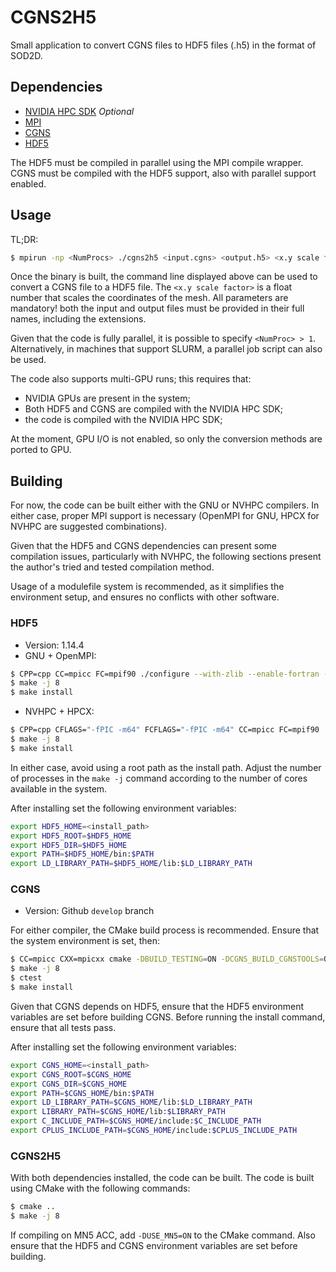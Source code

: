 # CGNS2H5

Small application to convert CGNS files to HDF5 files (.h5) in the format of SOD2D.

## Dependencies

- [NVIDIA HPC SDK](https://developer.nvidia.com/hpc-sdk) *Optional*
- [MPI](https://www.open-mpi.org)
- [CGNS](https://cgns.github.io)
- [HDF5](https://www.hdfgroup.org/solutions/hdf5)

The HDF5 must be compiled in parallel using the MPI compile wrapper. CGNS must be compiled with the HDF5 support, also with parallel support enabled.

## Usage

TL;DR:
```bash
$ mpirun -np <NumProcs> ./cgns2h5 <input.cgns> <output.h5> <x.y scale factor>
```

Once the binary is built, the command line displayed above can be used to convert a CGNS file to a HDF5 file. The `<x.y scale factor>` is a float number that scales the coordinates of the mesh. All parameters are mandatory! both the input and output files must be provided in their full names, including the extensions.

Given that the code is fully parallel, it is possible to specify `<NumProc> > 1`. Alternatively, in machines that support SLURM, a parallel job script can also be used.

The code also supports multi-GPU runs; this requires that:

- NVIDIA GPUs are present in the system;
- Both HDF5 and CGNS are compiled with the NVIDIA HPC SDK;
- the code is compiled with the NVIDIA HPC SDK;

At the moment, GPU I/O is not enabled, so only the conversion methods are ported to GPU.

## Building

For now, the code can be built either with the GNU or NVHPC compilers. In either case, proper MPI support is necessary (OpenMPI for GNU, HPCX for NVHPC are suggested combinations).

Given that the HDF5 and CGNS dependencies can present some compilation issues, particularly with NVHPC, the following sections present the author's tried and tested compilation method.

Usage of a modulefile system is recommended, as it simplifies the environment setup, and ensures no conflicts with other software.

### HDF5

- Version: 1.14.4
- GNU + OpenMPI:
```bash
$ CPP=cpp CC=mpicc FC=mpif90 ./configure --with-zlib --enable-fortran --enable-parallel --enable-shared --prefix=<install_path>
$ make -j 8
$ make install
```

- NVHPC + HPCX:
```bash
$ CPP=cpp CFLAGS="-fPIC -m64" FCFLAGS="-fPIC -m64" CC=mpicc FC=mpif90 ./configure --with-zlib --enable-fortran --enable-parallel --enable-shared --prefix=<install_path>
$ make -j 8
$ make install
```

In either case, avoid using a root path as the install path. Adjust the number of processes in the `make -j` command according to the number of cores available in the system.

After installing set the following environment variables:

```bash
export HDF5_HOME=<install_path>
export HDF5_ROOT=$HDF5_HOME
export HDF5_DIR=$HDF5_HOME
export PATH=$HDF5_HOME/bin:$PATH
export LD_LIBRARY_PATH=$HDF5_HOME/lib:$LD_LIBRARY_PATH
```

### CGNS

- Version: Github `develop` branch

For either compiler, the CMake build process is recommended. Ensure that the system environment is set, then:

```bash
$ CC=mpicc CXX=mpicxx cmake -DBUILD_TESTING=ON -DCGNS_BUILD_CGNSTOOLS=ON -DCGNS_BUILD_SHARED=ON -DCGNS_BUILD_TESTING=ON -DCGNS_ENABLE_64BIT=ON -DCGNS_ENABLE_FORTRAN=OFF -DCGNS_ENABLE_BASE_SCOPE=ON -DCGNS_ENABLE_HDF5=ON -CGNS_ENABLE_MEM_DEBUG=ON -DCGNS_ENABLE_PARALLEL=ON -DCGNS_ENABLE_SCOPING=ON -DCGNS_ENABLE_TESTS=ON -DCGNS_USE_SHARED=ON -DCMAKE_INSTALL_PREFIX=<install_path> -DHDF5_NEED_MPI=ON -DHDF5_NEED_ZLIB=ON
$ make -j 8
$ ctest
$ make install
```

Given that CGNS depends on HDF5, ensure that the HDF5 environment variables are set before building CGNS. Before running the install command, ensure that all tests pass.

After installing set the following environment variables:

```bash
export CGNS_HOME=<install_path>
export CGNS_ROOT=$CGNS_HOME
export CGNS_DIR=$CGNS_HOME
export PATH=$CGNS_HOME/bin:$PATH
export LD_LIBRARY_PATH=$CGNS_HOME/lib:$LD_LIBRARY_PATH
export LIBRARY_PATH=$CGNS_HOME/lib:$LIBRARY_PATH
export C_INCLUDE_PATH=$CGNS_HOME/include:$C_INCLUDE_PATH
export CPLUS_INCLUDE_PATH=$CGNS_HOME/include:$CPLUS_INCLUDE_PATH
```

### CGNS2H5

With both dependencies installed, the code can be built. The code is built using CMake with the following commands:

```bash
$ cmake ..
$ make -j 8
```

If compiling on MN5 ACC, add `-DUSE_MN5=ON` to the CMake command. Also ensure that the HDF5 and CGNS environment variables are set before building.